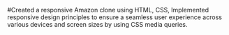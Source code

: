 #Created a responsive Amazon clone using HTML, CSS, Implemented responsive design principles to ensure a seamless user experience across various devices and screen sizes by using CSS media queries.